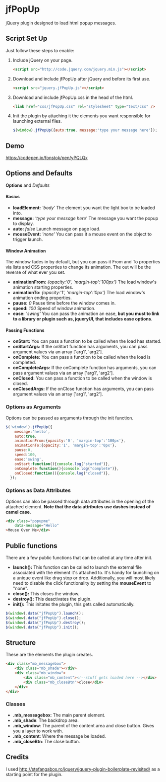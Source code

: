 # jfPopUp
jQuery plugin designed to load html popup messages. 


## Script Set Up
Just follow these steps to enable:

1. Include jQuery on your page.

    ```html
    <script src="http://code.jquery.com/jquery.min.js"></script>
    ```

2. Download and include jfPopUp after jQuery and before its first use.

    ```html
    <script src="jquery.jfPopUp.js"></script>
    ```
3. Download and include jfPopUp.css in the head of the html.

    ```html
    <link href="css/jfPopUp.css" rel="stylesheet" type="text/css" />
    ```

4. Init the plugin by attaching it the elements you want responsible for launching external files.
    ```js
    $(window).jfPopUp({auto:true, message:'type your message here'});
    ```
    
## Demo
https://codepen.io/fonstok/pen/yPQLQx

## Options and Defaults
__Options__ and *Defaults*

#### Basics
* __loadElement:__ *'body'* The element you want the light box to be loaded into.
* __message:__ *'type your message here'*  The message you want the popup to display.
* __auto:__ *false*  Launch message on page load.
* __mouseEvent:__ *'none'*  You can pass it a mouse event on the object to trigger launch.

#### Window Animation
The window fades in by default, but you can pass it From and To properties via lists and CSS properties to change its animation. The out will be the reverse of what ever you set.
* __animationFrom:__ *{opacity:'0', 'margin-top':'100px'}*  The load window's animation starting properties.
* __animationTo:__ *{opacity:'1', 'margin-top':'0px'}*  The load window's animation ending properties.
* __pause:__ *0*  Pause time before the window comes in.
* __speed:__ *100*  Speed of window animation.
* __ease:__ *'swing'*  You can pass the animation an ease, __but you must to link to a library or plugin such as, jqueryUI, that includes ease options__.

#### Passing Functions
* __onStart:__  You can pass a function to be called when the load has started.
* __onStartArgs:__  If the onStart function has arguments, you can pass argument values via an array ['arg1', 'arg2'].
* __onComplete:__ You can pass a function to be called when the load is completed.
* __onCompleteArgs:__ If the onComplete function has arguments, you can pass argument values via an array ['arg1', 'arg2'].
* __onClosed:__  You can pass a function to be called when the window is closed.
* __onClosedArgs:__  If the onClose function has arguments, you can pass argument values via an array ['arg1', 'arg2'].

### Options as Arguments
Options can be passed as arguments through the init function.
```js
$('window').jfPopUp({
	message:'hello',
	auto:true,
	animationFrom:{opacity:'0', 'margin-top':'100px'},
	animationTo:{opacity:'1', 'margin-top':'0px'},
	pause:0,
	speed:100,
	ease:'swing',
	onStart:function(){console.log("started")},
	onComplete:function(){console.log("complete")},
	onClosed:function(){console.log("closed")},
  });
```
	
### Options as Data Attributes
Options can also be passed through data attributes in the opening of the attached element. __Note that the data attributes use dashes instead of camel case__.
```html
<div class="popupme" 
	data-message="Hello" 
>Mouse Over Me</div>
```

## Public functions
There are a few public functions that can be called at any time after init.
* __launch():__ This function can be called to launch the external file associated with the element it's attached to. It's handy for launching on a unique event like drag stop or drop. Additionally, you will most likely need to disable the click functionality by setting the __mouseEvent__ to "none".
* __close():__ This closes the window.
* __destroy():__ This deactivates the plugin.
* __init():__ This initates the plugin, this gets called automatically. 

```js
$(window).data("jfPopUp").launch();
$(window).data("jfPopUp").close();
$(window).data("jfPopUp").destroy();
$(window).data("jfPopUp").init();
```
## Structure
These are the elements the plugin creates.

```html
<div class="mb_messagebox">
	<div class="mb_shade"></div>
	<div class="mb_window">
		<div class="mb_content"><!--stuff gets loaded here --></div>
		<div class="mb_closeBtn">close</div>
	</div>
</div>
```

### Classes
* __.mb_messagebox__: The main parent element.
* __.mb_shade__: The backdrop area.
* __.mb_window__: The parent of the content area and close button. Gives you a layer to work with.
* __.mb_content__: Where the message be loaded.
* __.mb_closeBtn__: The close button.

## Credits
I used http://stefangabos.ro/jquery/jquery-plugin-boilerplate-revisited/ as a starting point for the plugin.


